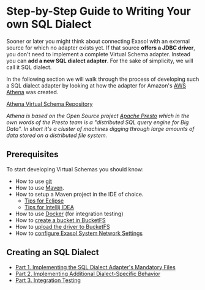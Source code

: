 # Step-by-Step Guide to Writing Your own SQL Dialect

Sooner or later you might think about connecting Exasol with an external source for which no adapter exists yet. 
If that source **offers a JDBC driver**, you don't need to implement a complete Virtual Schema adapter. 
Instead you can **add a new SQL dialect adapter**. For the sake of simplicity, we will call it SQL dialect. 

In the following section we will walk through the process of developing such a SQL dialect adapter by looking at how the adapter for Amazon's [AWS Athena](https://aws.amazon.com/athena) was created.

[Athena Virtual Schema Repository](https://github.com/exasol/athena-virtual-schema)

_Athena is based on the Open Source project [Apache Presto](https://prestodb.github.io) which in the own words of the Presto team is a "distributed SQL query engine for Big Data". 
In short it's a cluster of machines digging through large amounts of data stored on a distributed file system._

## Prerequisites

To start developing Virtual Schemas you should know:

* How to use [git](https://git-scm.com/)
* How to use [Maven](https://maven.apache.org/). 
* How to setup a Maven project in the IDE of choice. 
  - [Tips for Eclipse](https://www.eclipse.org/m2e/)
  - [Tips for Intellij IDEA](https://www.jetbrains.com/help/idea/maven-support.html)
* How to use [Docker](https://www.docker.com/) (for integration testing)
* How to [create a bucket in BucketFS](https://docs.exasol.com/administration/on-premise/bucketfs/create_new_bucket_in_bucketfs_service.htm) 
* How to [upload the driver to BucketFS](https://docs.exasol.com/administration/on-premise/bucketfs/accessfiles.htm) 
* How to [configure Exasol System Network Settings](https://docs.exasol.com/administration/on-premise/manage_network.htm)

## Creating an SQL Dialect 

- [Part 1. Implementing the SQL Dialect Adapter's Mandatory Files](implementing_mandatory_sql_dialect_files.md) 
- [Part 2. Implementing Additional Dialect-Specific Behavior](implementing_additional_dialect_specific_behavior.md)
- [Part 3. Integration Testing](integration_testing.md)
